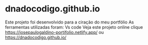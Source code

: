 # dnadocodigo.github.io

Este projeto foi desenvolvido para a ciração do meu portfólio 
As ferramentas utilizadas foram:
Vs code
Veja este projeto online
clique https://josepaulogaldino-portifolio.netlify.app/
ou https://dnadocodigo.github.io/
